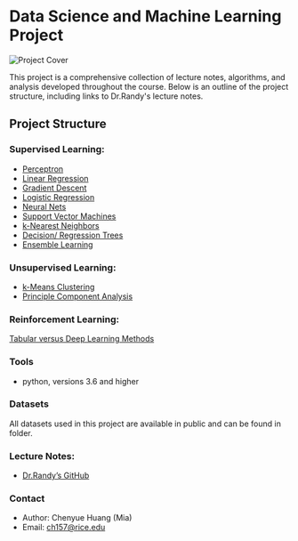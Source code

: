 # Data Science and Machine Learning Project

![Project Cover](https://media.licdn.com/dms/image/v2/D5612AQGALbiNzH-NqQ/article-cover_image-shrink_720_1280/article-cover_image-shrink_720_1280/0/1721200343569?e=1735171200&v=beta&t=sF1rcQqn7ocosXvjHaHZL0gXNczknaRYRBNaypmMO00)

This project is a comprehensive collection of lecture notes, algorithms, and analysis developed throughout the course. Below is an outline of the project structure, including links to Dr.Randy's lecture notes.

## Project Structure
### Supervised Learning:

- [Perceptron](Supervised/1_Perceptron)
- [Linear Regression]()
- [Gradient Descent]()
- [Logistic Regression]()
- [Neural Nets]()
- [Support Vector Machines]()
- [k-Nearest Neighbors]()
- [Decision/ Regression Trees]()
- [Ensemble Learning]()
### Unsupervised Learning:

- [k-Means Clustering]()
- [Principle Component Analysis]()
### Reinforcement Learning:

[Tabular versus Deep Learning Methods]()

### Tools

- python, versions 3.6 and higher

### Datasets
All datasets used in this project are available in public and can be found in folder.

### Lecture Notes:
- [Dr.Randy’s GitHub](https://github.com/RandyRDavila/Data_Science_and_Machine_Learning_Spring_2022)

### Contact
- Author: Chenyue Huang (Mia)
- Email: [ch157@rice.edu](ch157@rice.edu)



